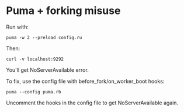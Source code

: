 # Puma + forking misuse

Run with:

    puma -w 2 --preload config.ru

Then:

    curl -v localhost:9292

You'll get NoServerAvailable error.

To fix, use the config file with before_fork/on_worker_boot hooks:

    puma --config puma.rb

Uncomment the hooks in the config file to get NoServerAvailable again.
